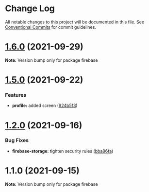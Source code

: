 # Change Log

All notable changes to this project will be documented in this file.
See [Conventional Commits](https://conventionalcommits.org) for commit guidelines.

# [1.6.0](https://github.com/martin-juul/snatch/compare/v1.5.0...v1.6.0) (2021-09-29)

**Note:** Version bump only for package firebase





# [1.5.0](https://github.com/martin-juul/snatch/compare/v1.4.0...v1.5.0) (2021-09-22)


### Features

* **profile:** added screen ([924b5f3](https://github.com/martin-juul/snatch/commit/924b5f3ceeb8e436ec06063ccc85cef8c62acfd2))





# [1.2.0](https://github.com/martin-juul/snatch/compare/v1.1.0...v1.2.0) (2021-09-16)


### Bug Fixes

* **firebase-storage:** tighten security rules ([bba86fa](https://github.com/martin-juul/snatch/commit/bba86fa184fc9c7c307ce9b822290259faa82340))





# 1.1.0 (2021-09-15)

**Note:** Version bump only for package firebase
